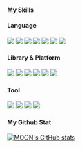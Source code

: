 #### My Skills

#### Language

<img src="https://img.shields.io/badge/C-A8B9CC?style=flat-square&logo=C&logoColor=white"/> <img src="https://img.shields.io/badge/Cplusplus-00599C?style=flat-square&logo=Cplusplus&logoColor=black"/> <img src="https://img.shields.io/badge/.Net-512BD4?style=flat-square&logo=.Net&logoColor=black"/> <img src="https://img.shields.io/badge/Python-FFFFFF?style=flat-square&logo=Python&logoColor=black"/> <img src="https://img.shields.io/badge/Html5-E34F26?style=flat-square&logo=Html5&logoColor=black"/> <img src="https://img.shields.io/badge/Javascript-F7DF1E?style=flat-square&logo=Javascript&logoColor=black"/> <img src="https://img.shields.io/badge/Css3-1572B6?style=flat-square&logo=Css3&logoColor=black"/>

#### Library & Platform 
<img src="https://img.shields.io/badge/Django-092E20?style=flat-square&logo=Django&logoColor=white"/> <img src="https://img.shields.io/badge/Flask-FFFFFF?style=flat-square&logo=Flask&logoColor=black"/> <img src="https://img.shields.io/badge/Selenium-43B02A?style=flat-square&logo=Selenium&logoColor=white"/> <img src="https://img.shields.io/badge/Pandas-150458?style=flat-square&logo=Pandas&logoColor=white"/> <img src="https://img.shields.io/badge/Unity-FFFFFF?style=flat-square&logo=Unity&logoColor=black"/> <img src="https://img.shields.io/badge/Oracle-F80000?style=flat-square&logo=Oracle&logoColor=white"/>

#### Tool
<img src="https://img.shields.io/badge/Git-F05032?style=flat-square&logo=Git&logoColor=white"/> <img src="https://img.shields.io/badge/googlecloud-4285F4?style=flat-square&logo=googlecloud&logoColor=yellow"/> <img src="https://img.shields.io/badge/amazonaws-232F3E?style=flat-square&logo=amazonaws&logoColor=yellow"/> <img src="https://img.shields.io/badge/Notion-FFFFFF?style=flat-square&logo=Notion&logoColor=black"/>

#### My Github Stat

[![MOON's GitHub stats](https://github-readme-stats.vercel.app/api?username=y005&theme=graywhite&show_icons=true)](https://github.com/anuraghazra/github-readme-stats)
